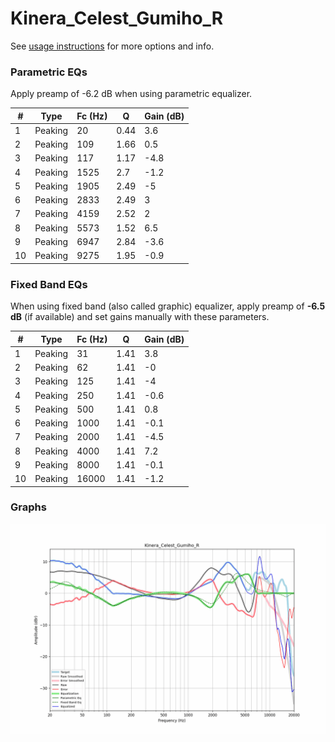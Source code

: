 # Kinera_Celest_Gumiho_R
See [usage instructions](https://github.com/jaakkopasanen/AutoEq#usage) for more options and info.

### Parametric EQs
Apply preamp of -6.2 dB when using parametric equalizer.

|   # | Type    |   Fc (Hz) |    Q |   Gain (dB) |
|-----|---------|-----------|------|-------------|
|   1 | Peaking |        20 | 0.44 |         3.6 |
|   2 | Peaking |       109 | 1.66 |         0.5 |
|   3 | Peaking |       117 | 1.17 |        -4.8 |
|   4 | Peaking |      1525 | 2.7  |        -1.2 |
|   5 | Peaking |      1905 | 2.49 |        -5   |
|   6 | Peaking |      2833 | 2.49 |         3   |
|   7 | Peaking |      4159 | 2.52 |         2   |
|   8 | Peaking |      5573 | 1.52 |         6.5 |
|   9 | Peaking |      6947 | 2.84 |        -3.6 |
|  10 | Peaking |      9275 | 1.95 |        -0.9 |

### Fixed Band EQs
When using fixed band (also called graphic) equalizer, apply preamp of **-6.5 dB** (if available) and set gains manually with these parameters.

|   # | Type    |   Fc (Hz) |    Q |   Gain (dB) |
|-----|---------|-----------|------|-------------|
|   1 | Peaking |        31 | 1.41 |         3.8 |
|   2 | Peaking |        62 | 1.41 |        -0   |
|   3 | Peaking |       125 | 1.41 |        -4   |
|   4 | Peaking |       250 | 1.41 |        -0.6 |
|   5 | Peaking |       500 | 1.41 |         0.8 |
|   6 | Peaking |      1000 | 1.41 |        -0.1 |
|   7 | Peaking |      2000 | 1.41 |        -4.5 |
|   8 | Peaking |      4000 | 1.41 |         7.2 |
|   9 | Peaking |      8000 | 1.41 |        -0.1 |
|  10 | Peaking |     16000 | 1.41 |        -1.2 |

### Graphs
![](./Kinera_Celest_Gumiho_R.png)
